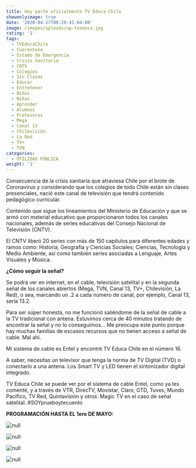 ```yaml
---
title: Hoy parte oficialmente TV Educa Chile
showonlyimage: true
date: '2020-04-27T00:20:41-04:00'
image: /images/uploads/up-tveduca.jpg
rating: '1'
tags:
  - TVEducaChile
  - Cuarentena
  - Estado de Emergencia
  - Crisis Sanitaria
  - CNTV
  - Colegios
  - Sin Clases
  - Educar
  - Entretener
  - Niños
  - Niñas
  - Aprender
  - Alumnos
  - Profesores
  - Mega
  - Canal 13
  - Chilevisión
  - La Red
  - TV+
  - TVN
categories:
  - UTILIDAD PÚBLICA
weight: '1'
---
```

Consecuencia de la crisis sanitaria que atraviesa Chile por el brote de Coronavirus y considerando que los colegios de todo Chile están sin clases presenciales, nació este canal de televisión que tendrá contenido pedagógico curricular.

<!--more-->

Contenido que sigue los lineamientos del Ministerio de Educación y que se armó con material educativo que proporcionaron todos los canales nacionales, además de series educativas del Consejo Nacional de Televisión (CNTV).

El CNTV liberó 20 series con más de 150 capítulos para diferentes edades y ramos como: Historia, Geografía y Ciencias Sociales; Ciencias, Tecnología y Medio Ambiente, así como también series asociadas a Lenguaje, Artes Visuales y Música.

**¿Cómo seguir la señal?**

Se podrá ver en internet, en el cable, televisión satelital y en la segunda señal de los canales abiertos (Mega, TVN, Canal 13, TV+, Chilevisión, La Red), o sea, marcando un .2 a cada número de canal, por ejemplo, Canal 13, sería 13.2.

Para ser súper honesta, no me funcionó saliéndome de la señal de cable a la TV tradicional con antena. Estuvimos cerca de 40 minutos tratando de encontrar la señal y no lo conseguimos… Me preocupa este punto porque hay muchas familias de escasos recursos que no tienen acceso a señal de cable.
 Mal ahí.

Mi sistema de cable es Entel y encontré TV Educa Chile en el número 16.

A saber, necesitas un televisor que tenga la norma de TV Digital (TVD) o conectarlo a una antena. Los Smart TV y LED tienen el sintonizador digital integrado.

TV Educa Chile se puede ver por el sistema de cable Entel, como ya les comenté, y a través de VTR, DirecTV, Movistar, Claro, GTD, Tuves, Mundo Pacífico, TV Red, Quintavisión y otros. Magic TV en el caso de señal satelital. #SOYprueboytecuento

**PROGRAMACIÓN HASTA EL 1ero DE MAYO:**

![null](/images/uploads/up-tv-prog1.jpg)

![null](/images/uploads/up-tv-prog2.jpg)

![null](/images/uploads/up-tv-prog3.jpg)

![null](/images/uploads/up-tv-prog4.jpg)
